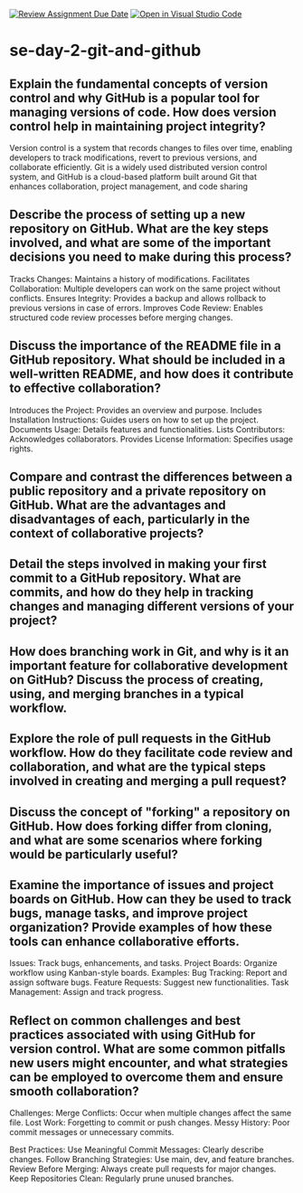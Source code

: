 [![Review Assignment Due Date](https://classroom.github.com/assets/deadline-readme-button-22041afd0340ce965d47ae6ef1cefeee28c7c493a6346c4f15d667ab976d596c.svg)](https://classroom.github.com/a/8wgCKhpZ)
[![Open in Visual Studio Code](https://classroom.github.com/assets/open-in-vscode-2e0aaae1b6195c2367325f4f02e2d04e9abb55f0b24a779b69b11b9e10269abc.svg)](https://classroom.github.com/online_ide?assignment_repo_id=18476052&assignment_repo_type=AssignmentRepo)
# se-day-2-git-and-github
## Explain the fundamental concepts of version control and why GitHub is a popular tool for managing versions of code. How does version control help in maintaining project integrity?
Version control is a system that records changes to files over time, enabling developers to track modifications, revert to previous versions, and collaborate efficiently. Git is a widely used distributed version control system, and GitHub is a cloud-based platform built around Git that enhances collaboration, project management, and code sharing

## Describe the process of setting up a new repository on GitHub. What are the key steps involved, and what are some of the important decisions you need to make during this process?
Tracks Changes: Maintains a history of modifications.
Facilitates Collaboration: Multiple developers can work on the same project without conflicts.
Ensures Integrity: Provides a backup and allows rollback to previous versions in case of errors.
Improves Code Review: Enables structured code review processes before merging changes.

## Discuss the importance of the README file in a GitHub repository. What should be included in a well-written README, and how does it contribute to effective collaboration?
Introduces the Project: Provides an overview and purpose.
Includes Installation Instructions: Guides users on how to set up the project.
Documents Usage: Details features and functionalities.
Lists Contributors: Acknowledges collaborators.
Provides License Information: Specifies usage rights.

## Compare and contrast the differences between a public repository and a private repository on GitHub. What are the advantages and disadvantages of each, particularly in the context of collaborative projects?

## Detail the steps involved in making your first commit to a GitHub repository. What are commits, and how do they help in tracking changes and managing different versions of your project?

## How does branching work in Git, and why is it an important feature for collaborative development on GitHub? Discuss the process of creating, using, and merging branches in a typical workflow.

## Explore the role of pull requests in the GitHub workflow. How do they facilitate code review and collaboration, and what are the typical steps involved in creating and merging a pull request?

## Discuss the concept of "forking" a repository on GitHub. How does forking differ from cloning, and what are some scenarios where forking would be particularly useful?


## Examine the importance of issues and project boards on GitHub. How can they be used to track bugs, manage tasks, and improve project organization? Provide examples of how these tools can enhance collaborative efforts.
Issues: Track bugs, enhancements, and tasks.
Project Boards: Organize workflow using Kanban-style boards.
Examples:
Bug Tracking: Report and assign software bugs.
Feature Requests: Suggest new functionalities.
Task Management: Assign and track progress.

## Reflect on common challenges and best practices associated with using GitHub for version control. What are some common pitfalls new users might encounter, and what strategies can be employed to overcome them and ensure smooth collaboration?
Challenges:
Merge Conflicts: Occur when multiple changes affect the same file.
Lost Work: Forgetting to commit or push changes.
Messy History: Poor commit messages or unnecessary commits.

Best Practices:
Use Meaningful Commit Messages: Clearly describe changes.
Follow Branching Strategies: Use main, dev, and feature branches.
Review Before Merging: Always create pull requests for major changes.
Keep Repositories Clean: Regularly prune unused branches.
